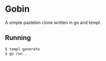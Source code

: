 # Gobin

A simple pastebin clone written in go and templ.

## Running

```sh
$ templ generate
$ go run .
```